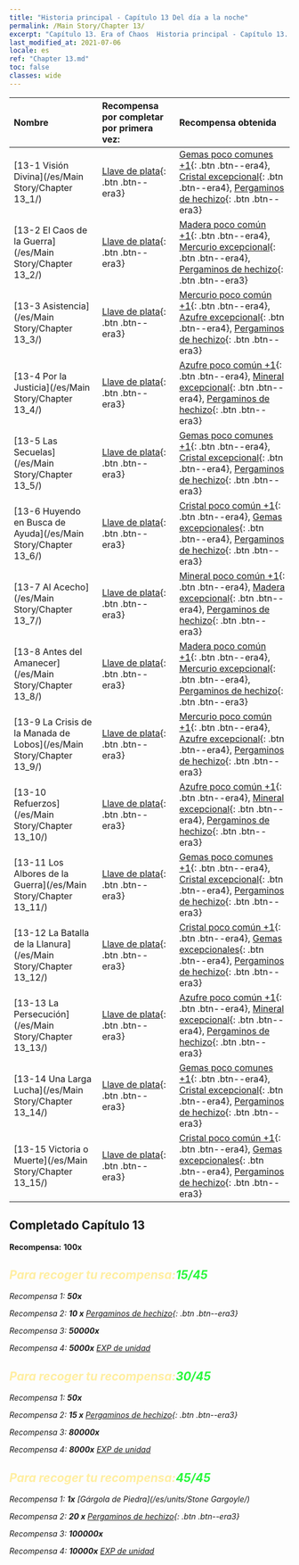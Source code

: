 ```yaml
---
title: "Historia principal - Capítulo 13 Del día a la noche"
permalink: /Main Story/Chapter 13/
excerpt: "Capítulo 13. Era of Chaos  Historia principal - Capítulo 13. Del día a la noche"
last_modified_at: 2021-07-06
locale: es
ref: "Chapter 13.md"
toc: false
classes: wide
---
```


  | Nombre |  Recompensa por completar por primera vez: | Recompensa obtenida |
  |:------------|:------------|:------------| 
  | [13-1 Visión Divina](/es/Main Story/Chapter 13_1/) | [Llave de plata](/ItemsES/con_693/){: .btn .btn--era3} | [Gemas poco comunes +1](/ItemsES/mat_44/){: .btn .btn--era4}, [Cristal excepcional](/ItemsES/mat_38/){: .btn .btn--era4}, [Pergaminos de hechizo](/ItemsES/con_694/){: .btn .btn--era3} |
  | [13-2 El Caos de la Guerra](/es/Main Story/Chapter 13_2/) | [Llave de plata](/ItemsES/con_693/){: .btn .btn--era3} | [Madera poco común +1](/ItemsES/mat_41/){: .btn .btn--era4}, [Mercurio excepcional](/ItemsES/mat_35/){: .btn .btn--era4}, [Pergaminos de hechizo](/ItemsES/con_694/){: .btn .btn--era3} |
  | [13-3 Asistencia](/es/Main Story/Chapter 13_3/) | [Llave de plata](/ItemsES/con_693/){: .btn .btn--era3} | [Mercurio poco común +1](/ItemsES/mat_42/){: .btn .btn--era4}, [Azufre excepcional](/ItemsES/mat_36/){: .btn .btn--era4}, [Pergaminos de hechizo](/ItemsES/con_694/){: .btn .btn--era3} |
  | [13-4 Por la Justicia](/es/Main Story/Chapter 13_4/) | [Llave de plata](/ItemsES/con_693/){: .btn .btn--era3} | [Azufre poco común +1](/ItemsES/mat_43/){: .btn .btn--era4}, [Mineral excepcional](/ItemsES/mat_33/){: .btn .btn--era4}, [Pergaminos de hechizo](/ItemsES/con_694/){: .btn .btn--era3} |
  | [13-5 Las Secuelas](/es/Main Story/Chapter 13_5/) | [Llave de plata](/ItemsES/con_693/){: .btn .btn--era3} | [Gemas poco comunes +1](/ItemsES/mat_44/){: .btn .btn--era4}, [Cristal excepcional](/ItemsES/mat_38/){: .btn .btn--era4}, [Pergaminos de hechizo](/ItemsES/con_694/){: .btn .btn--era3} |
  | [13-6 Huyendo en Busca de Ayuda](/es/Main Story/Chapter 13_6/) | [Llave de plata](/ItemsES/con_693/){: .btn .btn--era3} | [Cristal poco común +1](/ItemsES/mat_45/){: .btn .btn--era4}, [Gemas excepcionales](/ItemsES/mat_37/){: .btn .btn--era4}, [Pergaminos de hechizo](/ItemsES/con_694/){: .btn .btn--era3} |
  | [13-7 Al Acecho](/es/Main Story/Chapter 13_7/) | [Llave de plata](/ItemsES/con_693/){: .btn .btn--era3} | [Mineral poco común +1](/ItemsES/mat_40/){: .btn .btn--era4}, [Madera excepcional](/ItemsES/mat_34/){: .btn .btn--era4}, [Pergaminos de hechizo](/ItemsES/con_694/){: .btn .btn--era3} |
  | [13-8 Antes del Amanecer](/es/Main Story/Chapter 13_8/) | [Llave de plata](/ItemsES/con_693/){: .btn .btn--era3} | [Madera poco común +1](/ItemsES/mat_41/){: .btn .btn--era4}, [Mercurio excepcional](/ItemsES/mat_35/){: .btn .btn--era4}, [Pergaminos de hechizo](/ItemsES/con_694/){: .btn .btn--era3} |
  | [13-9 La Crisis de la Manada de Lobos](/es/Main Story/Chapter 13_9/) | [Llave de plata](/ItemsES/con_693/){: .btn .btn--era3} | [Mercurio poco común +1](/ItemsES/mat_42/){: .btn .btn--era4}, [Azufre excepcional](/ItemsES/mat_36/){: .btn .btn--era4}, [Pergaminos de hechizo](/ItemsES/con_694/){: .btn .btn--era3} |
  | [13-10 Refuerzos](/es/Main Story/Chapter 13_10/) | [Llave de plata](/ItemsES/con_693/){: .btn .btn--era3} | [Azufre poco común +1](/ItemsES/mat_43/){: .btn .btn--era4}, [Mineral excepcional](/ItemsES/mat_33/){: .btn .btn--era4}, [Pergaminos de hechizo](/ItemsES/con_694/){: .btn .btn--era3} |
  | [13-11 Los Albores de la Guerra](/es/Main Story/Chapter 13_11/) | [Llave de plata](/ItemsES/con_693/){: .btn .btn--era3} | [Gemas poco comunes +1](/ItemsES/mat_44/){: .btn .btn--era4}, [Cristal excepcional](/ItemsES/mat_38/){: .btn .btn--era4}, [Pergaminos de hechizo](/ItemsES/con_694/){: .btn .btn--era3} |
  | [13-12 La Batalla de la Llanura](/es/Main Story/Chapter 13_12/) | [Llave de plata](/ItemsES/con_693/){: .btn .btn--era3} | [Cristal poco común +1](/ItemsES/mat_45/){: .btn .btn--era4}, [Gemas excepcionales](/ItemsES/mat_37/){: .btn .btn--era4}, [Pergaminos de hechizo](/ItemsES/con_694/){: .btn .btn--era3} |
  | [13-13 La Persecución](/es/Main Story/Chapter 13_13/) | [Llave de plata](/ItemsES/con_693/){: .btn .btn--era3} | [Azufre poco común +1](/ItemsES/mat_43/){: .btn .btn--era4}, [Mineral excepcional](/ItemsES/mat_33/){: .btn .btn--era4}, [Pergaminos de hechizo](/ItemsES/con_694/){: .btn .btn--era3} |
  | [13-14 Una Larga Lucha](/es/Main Story/Chapter 13_14/) | [Llave de plata](/ItemsES/con_693/){: .btn .btn--era3} | [Gemas poco comunes +1](/ItemsES/mat_44/){: .btn .btn--era4}, [Cristal excepcional](/ItemsES/mat_38/){: .btn .btn--era4}, [Pergaminos de hechizo](/ItemsES/con_694/){: .btn .btn--era3} |
  | [13-15 Victoria o Muerte](/es/Main Story/Chapter 13_15/) | [Llave de plata](/ItemsES/con_693/){: .btn .btn--era3} | [Cristal poco común +1](/ItemsES/mat_45/){: .btn .btn--era4}, [Gemas excepcionales](/ItemsES/mat_37/){: .btn .btn--era4}, [Pergaminos de hechizo](/ItemsES/con_694/){: .btn .btn--era3} |


## Completado Capítulo 13

 **Recompensa:**  **100x** <i class="fas fa-gem"/>



## <span style="color: #ffeea0">Para recoger tu recompensa:</span><span style="color: #27f73a">15/45</span>

 Recompensa 1:  **50x** <i class="fas fa-gem"/>

 Recompensa 2: **10 x** [Pergaminos de hechizo](/ItemsES/con_694/){: .btn .btn--era3}

 Recompensa 3:  **50000x** <i class="fas fa-coins"/>

 Recompensa 4:  **5000x** [EXP de unidad](/ItemsES/con_902/)



## <span style="color: #ffeea0">Para recoger tu recompensa:</span><span style="color: #27f73a">30/45</span>

 Recompensa 1:  **50x** <i class="fas fa-gem"/>

 Recompensa 2: **15 x** [Pergaminos de hechizo](/ItemsES/con_694/){: .btn .btn--era3}

 Recompensa 3:  **80000x** <i class="fas fa-coins"/>

 Recompensa 4:  **8000x** [EXP de unidad](/ItemsES/con_902/)



## <span style="color: #ffeea0">Para recoger tu recompensa:</span><span style="color: #27f73a">45/45</span>

 Recompensa 1:  **1x** [Gárgola de Piedra](/es/units/Stone Gargoyle/)

 Recompensa 2: **20 x** [Pergaminos de hechizo](/ItemsES/con_694/){: .btn .btn--era3}

 Recompensa 3:  **100000x** <i class="fas fa-coins"/>

 Recompensa 4:  **10000x** [EXP de unidad](/ItemsES/con_902/)

